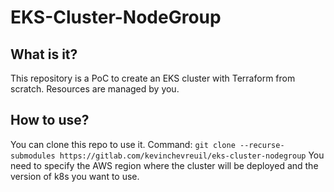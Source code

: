 # EKS-Cluster-NodeGroup

## What is it?

This repository is a PoC to create an EKS cluster with Terraform from scratch. Resources are managed by you.

## How to use?

You can clone this repo to use it. Command: ```git clone --recurse-submodules https://gitlab.com/kevinchevreuil/eks-cluster-nodegroup```
You need to specify the AWS region where the cluster will be deployed and the version of k8s you want to use.
